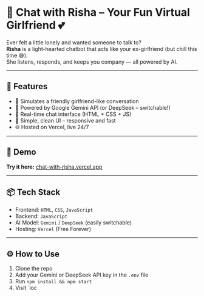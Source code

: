 # 💬 Chat with Risha – Your Fun Virtual Girlfriend 💕

Ever felt a little lonely and wanted someone to talk to?  
**Risha** is a light-hearted chatbot that acts like your ex-girlfriend (but chill this time 😅).  
She listens, responds, and keeps you company — all powered by AI.

---

## 🎯 Features

- 💖 Simulates a friendly girlfriend-like conversation  
- 🤖 Powered by Google Gemini API (or DeepSeek – switchable!)  
- 💬 Real-time chat interface (HTML + CSS + JS)  
- 🎨 Simple, clean UI – responsive and fast  
- 🌐 Hosted on Vercel, live 24/7  

---

## 👀 Demo

**Try it here:** [chat-with-risha.vercel.app](https://chat-with-risha.vercel.app)  

---

## 📦 Tech Stack

- Frontend: `HTML`, `CSS`, `JavaScript`  
- Backend: `JavaScript`  
- AI Model: `Gemini` / `DeepSeek` (easily switchable)  
- Hosting: `Vercel` (Free Forever)

---

## ⚙️ How to Use

1. Clone the repo  
2. Add your Gemini or DeepSeek API key in the `.env` file  
3. Run `npm install && npm start`  
4. Visit `loc
